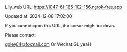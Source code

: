 Lily_web URL: https://1047-61-165-102-156.ngrok-free.app

Updated at: 2024-12-08 17:02:00

If you cannot open this URL, the server might be down.

Please contact: 

goley04@foxmail.com Or Wechat:GL_yeaH